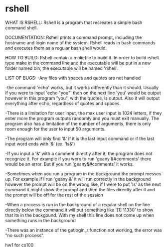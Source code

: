 rshell
======
WHAT IS RSHELL:
Rshell is a program that recreates a simple bash command shell. 

DOCUMENTATION:
Rshell prints a command prompt, including the hostname and login name of the system. 
Rshell reads in bash commands and executes them as a regular bash shell would.

HOW TO BUILD:
Rshell contain a makefile to build it. In order to build rshell type make in the command line and the executable will be put in a new folder named bin, the executable will be named 'rshell'.

LIST OF BUGS:
-Any files with spaces and quotes are not handled

-the command 'echo' works, but it works differently than it should. Usually if you were to input 'echo "you"' then on the next line 'you' would be output however in this program "you", with the quotes, is output. Also it will output everything after echo, regardless of quotes and spaces.

-There is a limitation for user input, the max user input is 1024 letters, if they enter more the program outputs randomly and you must exit manually. The program also has a limitation of the number of arguments, there is only room enough for the user to input 50 arguments. 

-The program will only find '&' if it is the last input command or if the last input word ends with '&' (ex. 'ls&') 

-If you input a '&' with a comment directly after it, the program does not recognize it. For example if you were to run 'geany &#comments' there would be an error. But if you run 'geany&#comments' it works.

-Sometimes when you run a program in the background the prompt messes up. For example if I run 
'geany &' it will run correctly in the background however the prompt will be on the wrong like, if I were to put 'ls' as the next command it might show the prompt and then the files directly after it and the prompt will be off for the rest of the session

-When a process is run in the background of a regular shell on the line directly below the command it will put something like '[1] 11330' to show that its in the backgound. With my shell this line does not come up when something runs in the background

-There was an instance of the getlogin_r function not working, the error was "no such process"


hw1 for cs100
